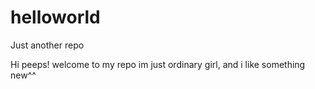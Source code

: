 # helloworld
Just another repo

Hi peeps!
welcome to my repo
im just ordinary girl, and i like something new^^
